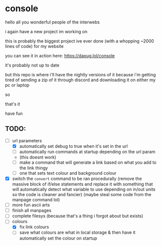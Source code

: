 # console

hello all you wonderful people of the interwebs

i again have a new project im working on

this is probably the biggest project ive ever done (with a whopping ~2000 lines of code) for my website

you can see it in action here: https://dapug.lol/console

it's probably not up to date 

but this repo is where i'll have the nightly versions of it because i'm getting tired of sending a zip of it through discord and downloading it on either my pc or laptop

so

that's it

have fun


## TODO:

- [ ] url parameters
  - [x] automatically set debug to true when it's set in the url
  - [ ] automatically run commands at startup depending on the url param
  - (this doesnt work)
  - [ ] make a command that will generate a link based on what you add to the link thingy
  - [ ] one that sets text colour and background colour
- [x] switch the `convert` command to be ran procedurally (remove the massive block of if/else statements and replace it with something that will automatically detect what variable to use depending on in/out units so the code is cleaner and fancier) (maybe steal some code from the manpage command lol)
- [ ] more fun ascii arts
- [ ] finish all manpages
- [ ] complete filesys (because that's a thing i forgot about but exists)
- [ ] colours
  - [x] fix link colours
  - [ ] save what colours are what in local storage & then have it automatically set the colour on startup